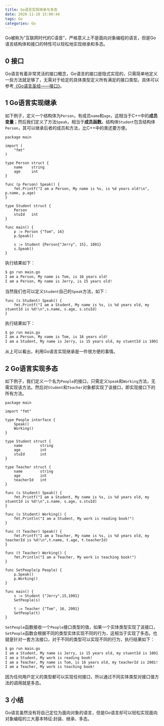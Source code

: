 ```yaml
---
title: Go语言实现继承与多态
date: 2020-11-28 15:00:44
tags: Go
categories: Go
---
```

Go被称为“互联网时代的C语音”，严格意义上不是面向对象编程的语言，但是Go语言结构体和接口的特性可以轻松地实现继承和多态。
<!-- more -->

## 0 接口
Go语言有着非常灵活的接口概念，Go语言的接口是隐式实现的，只需简单地定义一些方法就足够了，无需对于给定的具体类型定义所有满足的接口类型。具体可以参考[《Go语言圣经——接口》](http://shouce.jb51.net/gopl-zh/ch7/ch7.html)。

## 1 Go语言实现继承
如下例子，定义一个结构体为`Person`，有成员`name`和`age`，这相当于C++中的**成员变量**；然后我们定义了方法`Speak`，相当于**成员函数**。结构体`Student`包含结构体`Person`，其可以继承后者的成员和方法，比C++中的类还要方便。
``` golang
package main

import (
	"fmt"
)

type Person struct {
	name	string
	age		int
}

func (p Person) Speak() {
	fmt.Printf("I am a Person, My name is %s, is %d years old!\n", p.name, p.age)
}

type Student struct {
	Person
	stuId	int
}

func main() {
	p := Person {"Tom", 16}
	p.Speak()

	s := Student {Person{"Jerry", 15}, 1001}
	s.Speak()
}
```

执行结果如下：
``` bash
$ go run main.go 
I am a Person, My name is Tom, is 16 years old!
I am a Person, My name is Jerry, is 15 years old!
```
当然我们也可以定义`Student`自己的`Speak`方法，如下：
``` golang
func (s Student) Speak() {
	fmt.Printf("I am a Student, My name is %s, is %d years old, my stuentId is %d!\n",s.name, s.age, s.stuId)
}
```
执行结果如下：
``` bash
$ go run main.go 
I am a Person, My name is Tom, is 16 years old!
I am a Student, My name is Jerry, is 15 years old, my stuentId is 1001!
```
从上可以看出，利用Go语言实现继承是一件很方便的事情。

## 2 Go语言实现多态
如下例子，我们定义一个名为`People`的接口，只需定义`Speak`和`Working`方法，无需实现该方法。然后对`Student`和`Teacher`对象都实现了该接口，即实现接口下的所有方法。
``` golang
package main

import "fmt"

type People interface {
	Speak()
	Working()
}

type Student struct {
	name		string
	age			int
	stuId		int
}

type Teacher struct {
	name		string
	age 		int
	teacherId	int
}

func (s Student) Speak() {
	fmt.Printf("I am a Student, My name is %s, is %d years old, my stuentId is %d!\n",s.name, s.age, s.stuId)
}

func (s Student) Working() {
	fmt.Println("I am a Student, My work is reading book!")
}

func (t Teacher) Speak() {
	fmt.Printf("I am a Teacher, My name is %s, is %d years old, my teacherId is %d!\n",t.name, t.age, t.teacherId)
}

func (t Teacher) Working() {
	fmt.Println("I am a Teacher, My work is teaching book!")
}

func SetPeople(p People) {
	p.Speak()
	p.Working()
}

func main() {
	s := Student {"Jerry",15,1001}
	SetPeople(s)

	t := Teacher {"Tom", 16, 2001}
	SetPeople(t)
}
```
`SetPeople`函数接收一个`People`接口类型的值，如果一个实体类型实现了该接口，`SetPeople`函数会根据不同的类型实体实现不同的行为，这相当于实现了多态。也就是针对一套方法接口，对于不同的类型可以实现不同的行为，执行结果如下：
``` bash
$ go run main.go 
I am a Student, My name is Jerry, is 15 years old, my stuentId is 1001!
I am a Student, My work is reading book!
I am a Teacher, My name is Tom, is 16 years old, my teacherId is 2001!
I am a Teacher, My work is teaching book!
```

因为任何用户定义的类型都可以实现任何接口，所以通过不同实体类型对接口值方法的调用就是多态。

## 3 小结
Go语言虽然没有将自己定位为面向对象的语言，但是Go语言却可以轻松实现面向对象编程的三大基本特征:封装、继承、多态。